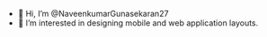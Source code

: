 - 👋 Hi, I’m @NaveenkumarGunasekaran27
- 👀 I’m interested in designing mobile and web application layouts.

<!---
NaveenkumarGunasekaran27/NaveenkumarGunasekaran27 is a ✨ special ✨ repository because its `README.md` (this file) appears on your GitHub profile.
You can click the Preview link to take a look at your changes.
--->

